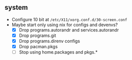 ## system

- Configure 10 bit at `/etc/X11/xorg.conf.d/30-screen.conf`
- Maybe start only using nix for configs and devenvs?
  - [x] Drop programs.autorandr and services.autorandr
  - [x] Drop programs.git
  - [x] Drop programs.direnv configs
  - [x] Drop pacman.pkgs
  - [ ] Stop using home.packages and pkgs.*
